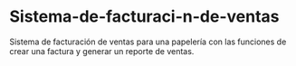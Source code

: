 # Sistema-de-facturaci-n-de-ventas
Sistema de facturación de ventas para una papelería con las funciones de crear una factura y generar un reporte de ventas.
